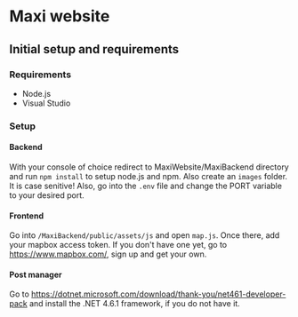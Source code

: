 # Maxi website

## Initial setup and requirements
### Requirements
* Node.js
* Visual Studio
### Setup
#### Backend
With your console of choice redirect to MaxiWebsite/MaxiBackend directory
and run `npm install` to setup node.js and npm. Also create an `images` folder. It is case senitive!
Also, go into the `.env` file and change the PORT variable to your desired port.
#### Frontend
Go into `/MaxiBackend/public/assets/js` and open `map.js`. Once there, add your mapbox access token.
If you don't have one yet, go to https://www.mapbox.com/, sign up and get your own.
#### Post manager
Go to https://dotnet.microsoft.com/download/thank-you/net461-developer-pack and install the .NET 4.6.1 framework, if you do not have it.
